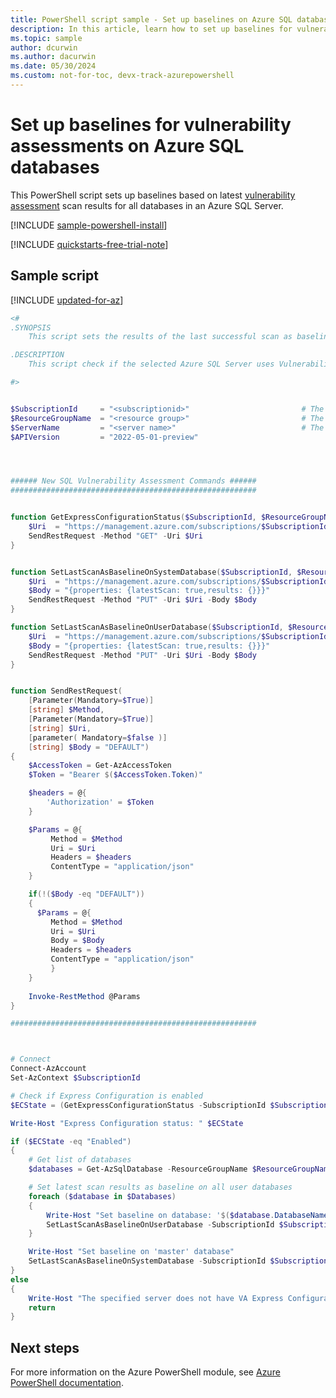 ```yaml
---
title: PowerShell script sample - Set up baselines on Azure SQL databases
description: In this article, learn how to set up baselines for vulnerability assessments on Azure SQL databases using a PowerShell script.
ms.topic: sample
author: dcurwin
ms.author: dacurwin
ms.date: 05/30/2024
ms.custom: not-for-toc, devx-track-azurepowershell
---
```


# Set up baselines for vulnerability assessments on Azure SQL databases

This PowerShell script sets up baselines based on latest [vulnerability assessment](sql-azure-vulnerability-assessment-overview.md) scan results for all databases in an Azure SQL Server.

[!INCLUDE [sample-powershell-install](~/reusable-content/ce-skilling/azure/includes/sample-powershell-install-no-ssh.md)]

[!INCLUDE [quickstarts-free-trial-note](~/reusable-content/ce-skilling/azure/includes/quickstarts-free-trial-note.md)]

## Sample script

[!INCLUDE [updated-for-az](~/reusable-content/ce-skilling/azure/includes/updated-for-az.md)]

```powershell
<#
.SYNOPSIS
    This script sets the results of the last successful scan as baseline for each database under the selected Azure SQL Server.

.DESCRIPTION
    This script check if the selected Azure SQL Server uses Vulnerability Assessment Express Configuration, iterates through all user databases under a server and sets the latest scan results as a baseline.

#>


$SubscriptionId     = "<subscriptionid>"                         # The Subscription id that the server belongs to.
$ResourceGroupName  = "<resource group>"                         # The Resource Group that the server belongs to.
$ServerName         = "<server name>"                            # The SQL server name that we want to apply the new SQL Vulnerability Assessment policy to (short name, without suffix).
$APIVersion         = "2022-05-01-preview"




###### New SQL Vulnerability Assessment Commands ######
#######################################################


function GetExpressConfigurationStatus($SubscriptionId, $ResourceGroupName, $ServerName){
    $Uri  = "https://management.azure.com/subscriptions/$SubscriptionId/resourceGroups/$ResourceGroupName/providers/Microsoft.Sql/servers/$ServerName/sqlVulnerabilityAssessments/Default?api-version=" + $APIVersion
    SendRestRequest -Method "GET" -Uri $Uri
}


function SetLastScanAsBaselineOnSystemDatabase($SubscriptionId, $ResourceGroupName, $ServerName){
    $Uri  = "https://management.azure.com/subscriptions/$SubscriptionId/resourceGroups/$ResourceGroupName/providers/Microsoft.Sql/servers/$ServerName/sqlVulnerabilityAssessments/default/baselines/default?systemDatabaseName=master&api-version=" + $APIVersion
    $Body = "{properties: {latestScan: true,results: {}}}"
    SendRestRequest -Method "PUT" -Uri $Uri -Body $Body
}

function SetLastScanAsBaselineOnUserDatabase($SubscriptionId, $ResourceGroupName, $ServerName, $DatabaseName){
    $Uri  = "https://management.azure.com/subscriptions/$SubscriptionId/resourceGroups/$ResourceGroupName/providers/Microsoft.Sql/servers/$ServerName/databases/$DatabaseName/sqlVulnerabilityAssessments/default/baselines/default?api-version=" + $APIVersion
    $Body = "{properties: {latestScan: true,results: {}}}"
    SendRestRequest -Method "PUT" -Uri $Uri -Body $Body
}


function SendRestRequest(
    [Parameter(Mandatory=$True)]
    [string] $Method, 
    [Parameter(Mandatory=$True)]
    [string] $Uri, 
    [parameter( Mandatory=$false )]
    [string] $Body = "DEFAULT")
{  
    $AccessToken = Get-AzAccessToken
    $Token = "Bearer $($AccessToken.Token)"

    $headers = @{
        'Authorization' = $Token
    }

    $Params = @{
         Method = $Method
         Uri = $Uri
         Headers = $headers
         ContentType = "application/json"
    }

    if(!($Body -eq "DEFAULT"))
    {
      $Params = @{
         Method = $Method
         Uri = $Uri
         Body = $Body
         Headers = $headers
         ContentType = "application/json"
         }
    }
   
    Invoke-RestMethod @Params
}

#######################################################



# Connect
Connect-AzAccount
Set-AzContext $SubscriptionId

# Check if Express Configuration is enabled
$ECState = (GetExpressConfigurationStatus -SubscriptionId $SubscriptionId -ResourceGroupName $ResourceGroupName -ServerName $ServerName).properties.State

Write-Host "Express Configuration status: " $ECState

if ($ECState -eq "Enabled")
{
    # Get list of databases
    $databases = Get-AzSqlDatabase -ResourceGroupName $ResourceGroupName -ServerName $ServerName | where {$_.DatabaseName -ne "master"}

    # Set latest scan results as baseline on all user databases
    foreach ($database in $Databases)
    {
        Write-Host "Set baseline on database: '$($database.DatabaseName)'"
        SetLastScanAsBaselineOnUserDatabase -SubscriptionId $SubscriptionId -ResourceGroupName $ResourceGroupName -ServerName $ServerName -DatabaseName $database.DatabaseName    
    }

    Write-Host "Set baseline on 'master' database"
    SetLastScanAsBaselineOnSystemDatabase -SubscriptionId $SubscriptionId -ResourceGroupName $ResourceGroupName -ServerName $ServerName
}
else
{
    Write-Host "The specified server does not have VA Express Configuration enabled therefore bulk baseline operations were not performed."
    return
}
```

## Next steps

For more information on the Azure PowerShell module, see [Azure PowerShell documentation](/powershell/azure/new-azureps-module-az).
